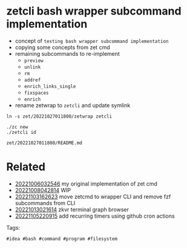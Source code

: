 # zetcli bash wrapper subcommand implementation

- concept of `testing bash wrapper subcommand implementation`
- copying some concepts from zet cmd
- remaining subcommands to re-implement
  - `preview`
  - `unlink`
  - `rm`
  - `addref`
  - `enrich_links_single`
  - `fixspaces`
  - `enrich`
- rename zetwrap to `zetcli` and update symlink

```
ln -s zet/20221027011800/zetwrap zetcli

./zc new
./zetcli id

```

` zet/20221027011800/README.md `

# Related

- [20221006032546](/zet/20221006032546/README.md) my original implementation of zet cmd
- [20221008042814](/zet/20221008042814/README.md) WIP
- [20221103162623](/zet/20221103162623/README.md) move zetcmd to wrapper CLI and remove fzf subcommands from CLI
- [20221013021614](/zet/20221013021614/README.md) zkvr terminal graph browser
- [20221105220915](/zet/20221105220915/README.md) add recurring timers using github cron actions

Tags:

    #idea #bash #command #program #filesystem
